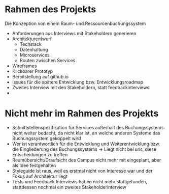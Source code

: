 # Rahmen des Projekts

Die Konzeption von einem Raum- und Ressourcenbuchungssystem
- Anforderungen aus Interviews mit Stakeholdern generieren
- Architekturentwurf
    - Techstack
    - Datenhaltung
    - Microservices
    - Routen zwischen Services
- Wireframes
- Klickbarer Prototyp
- Bereitstellung auf github.io
- Issues für die spätere Entwicklung bzw. Entwicklungsroadmap
- Zweites Interview mit den Stakeholdern, statt feedbackinterviews
- 

# Nicht mehr im Rahmen des Projekts

- Schnittstellenspezifikation für Services außerhalt des Buchungssystems nicht weiter bedacht, da nicht klar ist, an welche anderen Systeme das Buchungssystem gekoppelt wird
- Wer ist verantwortlich für die Entwicklung und Weiterentwicklung bzw. die Eingliederung des Buchungssystems -> Liegt nicht bei uns, diese Entscheidungen zu treffen
- Raumübersicht/Draufsicht des Campus nicht mehr mit eingeplant, aber als Idee festgehalten
- Styleguide ist raus, weil es erstmal nicht von Interesse war und der Fokus auf Architektur liegt
- Tests und Feedback Interviews haben nicht mehr stattgefunden, stattdessen nochmal ein zweites Stakeholderinterview